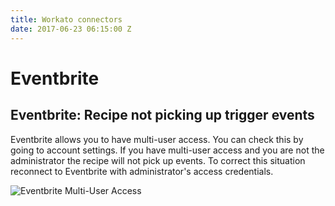 ```yaml
---
title: Workato connectors
date: 2017-06-23 06:15:00 Z
---
```


# Eventbrite

## Eventbrite: Recipe not picking up trigger events
Eventbrite allows you to have multi-user access. You can check this by going to account settings. If you have multi-user access and you are not the administrator the recipe will not pick up events. To correct this situation reconnect to Eventbrite with administrator's access credentials.

![Eventbrite Multi-User Access](/assets/images/aws_lambda/multi-user_access.png)
